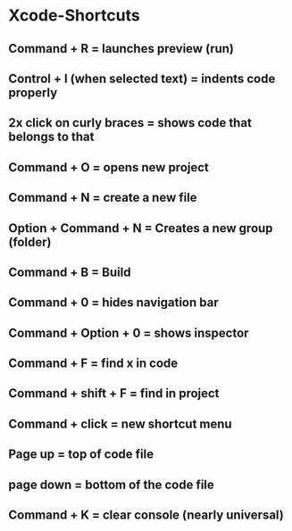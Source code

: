 # Xcode-Shortcuts

## Command + R = launches preview (run)
## Control + I (when selected text) = indents code properly
## 2x click on curly braces = shows code that belongs to that
## Command + O = opens new project
## Command + N = create a new file
## Option + Command + N = Creates a new group (folder)
## Command + B = Build
## Command + 0 = hides navigation bar
## Command + Option + 0 = shows inspector
## Command + F = find x in code
## Command + shift + F = find in project
## Command + click = new shortcut menu
## Page up = top of code file
## page down = bottom of the code file
## Command + K = clear console (nearly universal)
##
